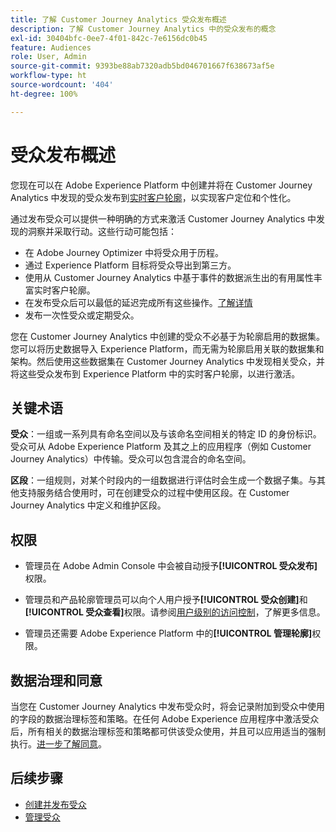 ```yaml
---
title: 了解 Customer Journey Analytics 受众发布概述
description: 了解 Customer Journey Analytics 中的受众发布的概念
exl-id: 30404bfc-0ee7-4f01-842c-7e6156dc0b45
feature: Audiences
role: User, Admin
source-git-commit: 9393be88ab7320adb5bd046701667f638673af5e
workflow-type: ht
source-wordcount: '404'
ht-degree: 100%

---
```


# 受众发布概述

您现在可以在 Adobe Experience Platform 中创建并将在 Customer Journey Analytics 中发现的受众发布到[实时客户轮廓](https://experienceleague.adobe.com/docs/experience-platform/profile/home.html)，以实现客户定位和个性化。

通过发布受众可以提供一种明确的方式来激活 Customer Journey Analytics 中发现的洞察并采取行动。这些行动可能包括：

* 在 Adobe Journey Optimizer 中将受众用于历程。
* 通过 Experience Platform 目标将受众导出到第三方。
* 使用从 Customer Journey Analytics 中基于事件的数据派生出的有用属性丰富实时客户轮廓。
* 在发布受众后可以最低的延迟完成所有这些操作。[了解详情](https://experienceleague.adobe.com/docs/analytics-platform/using/cja-components/audiences/publish.html#latency)
* 发布一次性受众或定期受众。

您在 Customer Journey Analytics 中创建的受众不必基于为轮廓启用的数据集。您可以将历史数据导入 Experience Platform，而无需为轮廓启用关联的数据集和架构。然后使用这些数据集在 Customer Journey Analytics 中发现相关受众，并将这些受众发布到 Experience Platform 中的实时客户轮廓，以进行激活。

## 关键术语

**受众**：一组或一系列具有命名空间以及与该命名空间相关的特定 ID 的身份标识。受众可从 Adobe Experience Platform 及其之上的应用程序（例如 Customer Journey Analytics）中传输。受众可以包含混合的命名空间。

**区段**：一组规则，对某个时段内的一组数据进行评估时会生成一个数据子集。与其他支持服务结合使用时，可在创建受众的过程中使用区段。在 Customer Journey Analytics 中定义和维护区段。

## 权限

* 管理员在 Adobe Admin Console 中会被自动授予&#x200B;**[!UICONTROL 受众发布]**&#x200B;权限。

* 管理员和产品轮廓管理员可以向个人用户授予&#x200B;**[!UICONTROL 受众创建]**&#x200B;和&#x200B;**[!UICONTROL 受众查看]**&#x200B;权限。请参阅[用户级别的访问控制](/help/technotes/access-control.md#user-level-access)，了解更多信息。

* 管理员还需要 Adobe Experience Platform 中的&#x200B;**[!UICONTROL 管理轮廓]**&#x200B;权限。

## 数据治理和同意

当您在 Customer Journey Analytics 中发布受众时，将会记录附加到受众中使用的字段的数据治理标签和策略。在任何 Adobe Experience 应用程序中激活受众后，所有相关的数据治理标签和策略都可供该受众使用，并且可以应用适当的强制执行。[进一步了解同意](https://experienceleague.adobe.com/docs/experience-platform/data-governance/policies/user-guide.html#consent-policy)。

## 后续步骤

* [创建并发布受众](/help/components/audiences/publish.md)
* [管理受众](/help/components/audiences/manage.md)
